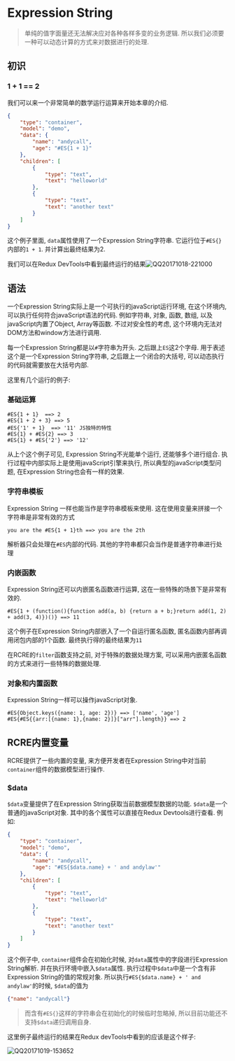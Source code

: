 # Expression String

> 单纯的值字面量还无法解决应对各种各样多变的业务逻辑. 所以我们必须要一种可以动态计算的方式来对数据进行的处理. 

## 初识

### 1 + 1 == 2

我们可以来一个非常简单的数学运行运算来开始本章的介绍.

```json
{
    "type": "container",
    "model": "demo",
    "data": {
        "name": "andycall",
        "age": "#ES{1 + 1}"
    },
    "children": [
        {
            "type": "text",
            "text": "helloworld"
        },
        {
            "type": "text",
            "text": "another text"
        }
    ]
}
```

这个例子里面, `data`属性使用了一个Expression String字符串. 它运行位于`#ES{}`内部的`1 + 1`. 并计算出最终结果为2.

我们可以在Redux DevTools中看到最终运行的结果![QQ20171018-221000](https://ws3.sinaimg.cn/large/006tKfTcly1fkne074t6yj30vs0ax0t9.jpg)



## 语法

一个Expression String实际上是一个可执行的javaScript运行环境, 在这个环境内, 可以执行任何符合javaScript语法的代码. 例如字符串, 对象, 函数, 数组, 以及javaScript内置了Object, Array等函数. 不过对安全性的考虑, 这个环境内无法对DOM方法和window方法进行调用.

每一个Expression String都是以`#`字符串为开头. 之后跟上`ES`这2个字母. 用于表述这个是一个Expression String字符串, 之后跟上一个闭合的大括号, 可以动态执行的代码就需要放在大括号内部. 

这里有几个运行的例子:

### 基础运算

```
#ES{1 + 1}  ==> 2
#ES{1 + 2 + 3} ==> 5
#ES{'1' + 1}  ==> '11' JS独特的特性
#ES{1} + #ES{2} ==> 3
#ES{1} + #ES{'2'} ==> '12'
```

从上个这个例子可见, Expression String不光能单个运行, 还能够多个进行组合. 执行过程中内部实际上是使用javaScript引擎来执行, 所以典型的javaScript类型问题, 在Expression String也会有一样的效果.

### 字符串模板

Expression String 一样也能当作是字符串模板来使用.  这在使用变量来拼接一个字符串是非常有效的方式

```
you are the #ES{1 + 1}th ==> you are the 2th
```

解析器只会处理在`#ES`内部的代码. 其他的字符串都只会当作是普通字符串进行处理

### 内嵌函数

Expression String还可以内嵌匿名函数进行运算, 这在一些特殊的场景下是非常有效的.

```
#ES{1 + (function(){function add(a, b) {return a + b;}return add(1, 2) + add(3, 4)})()} ==> 11
```

这个例子在Expression String内部嵌入了一个自运行匿名函数, 匿名函数内部再调用闭包内部的1个函数. 最终执行得的最终结果为`11`

在RCRE的`filter`函数支持之前, 对于特殊的数据处理方案, 可以采用内嵌匿名函数的方式来进行一些特殊的数据处理.

### 对象和内置函数

Expression String一样可以操作javaScript对象.

```
#ES{Object.keys({name: 1, age: 2})} ==> ['name', 'age']
#ES{#ES{{arr:[{name: 1},{name: 2}]}["arr"].length}} ==> 2
```

## RCRE内置变量

RCRE提供了一些内置的变量, 来方便开发者在Expression String中对当前`container`组件的数据模型进行操作.

### $data

`$data`变量提供了在Expression String获取当前数据模型数据的功能. `$data`是一个普通的javaScript对象. 其中的各个属性可以直接在Redux Devtools进行查看. 例如:

```json
{
    "type": "container",
    "model": "demo",
    "data": {
        "name": "andycall",
        "age": "#ES{$data.name} + ' and andylaw'"
    },
    "children": [
        {
            "type": "text",
            "text": "helloworld"
        },
        {
            "type": "text",
            "text": "another text"
        }
    ]
}
```
这个例子中, `container`组件会在初始化时候, 对`data`属性中的字段进行Expression String解析. 并在执行环境中嵌入`$data`属性. 执行过程中`$data`中是一个含有非Expression String的值的常规对象. 所以执行`#ES{$data.name} + ' and andylaw'`的时候, `$data`的值为
```json
{"name": "andycall"}
```
> 而含有`#ES{}`这样的字符串会在初始化的时候临时忽略掉, 所以目前功能还不支持`$data`递归调用自身.

这里例子最终运行的结果在Redux devTools中看到的应该是这个样子:

![QQ20171019-153652](https://ws4.sinaimg.cn/large/006tKfTcly1fknsuxibtcj30vm09ldgf.jpg)

